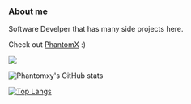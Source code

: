 ### About me 
Software Develper that has many side projects here.

Check out [PhantomX](https://phantomx.tk) :)
<!--
**PhantomXY/PhantomXY** is a ✨ _special_ ✨ repository because its `README.md` (this file) appears on your GitHub profile.

Here are some ideas to get you started:

- 🔭 I’m currently working on ...
- 🌱 I’m currently learning ...
- 👯 I’m looking to collaborate on ...
- 🤔 I’m looking for help with ...
- 💬 Ask me about ...
- 📫 How to reach me: ...
- 😄 Pronouns: ...
- ⚡ Fun fact: ...
-->

![](https://komarev.com/ghpvc/?username=phantomxy&label_color=000000&color=cd2727)

![Phantomxy's GitHub stats](https://github-readme-stats-phantomxy.vercel.app/api?username=phantomxy&title_color=cd2727&icon_color=cd2727&text_color=edf0f1&bg_color=000000&border_color=cd2727&=cd2727&show_icons=true&count_private=true)

[![Top Langs](https://github-readme-stats-phantomxy.vercel.app/api/top-langs/?username=phantomxy&title_color=cd2727&text_color=edf0f1&bg_color=000000&border_color=cd2727&count_private=true)](https://github.com/phantomxy/github-readme-stats)
